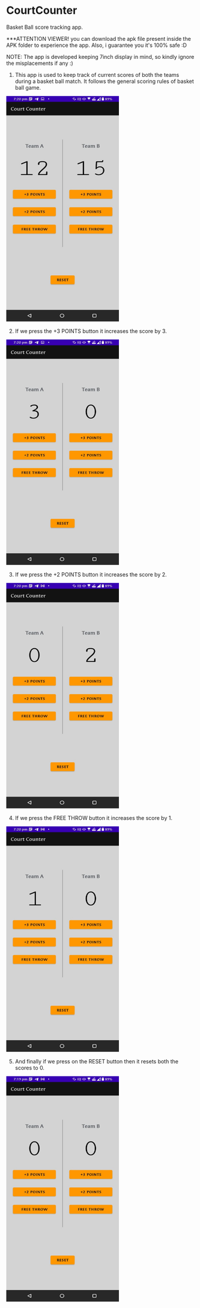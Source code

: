 # CourtCounter
Basket Ball score tracking app.

***ATTENTION VIEWER! you can download the apk file present inside the APK folder to experience the app. Also, i guarantee you it's 100% safe :D

NOTE: The app is developed keeping 7inch display in mind, so kindly ignore the misplacements if any :)

1. This app is used to keep track of current scores of both the teams during a basket ball match. It follows the general scoring rules of basket ball game.


<img src="images/scores.jpeg" width="300" height="600">

2.  If we press the +3 POINTS button it increases the score by 3.


<img src="images/3.jpeg" width="300" height="600">


3.  If we press the +2 POINTS button it increases the score by 2.


<img src="images/2.jpeg" width="300" height="600">


4. If we press the FREE THROW button it increases the score by 1.

<img src="images/1.jpeg" width="300" height="600">


5. And finally if we press on the RESET button then it resets both the scores to 0.

<img src="images/reset.jpeg" width="300" height="600">

